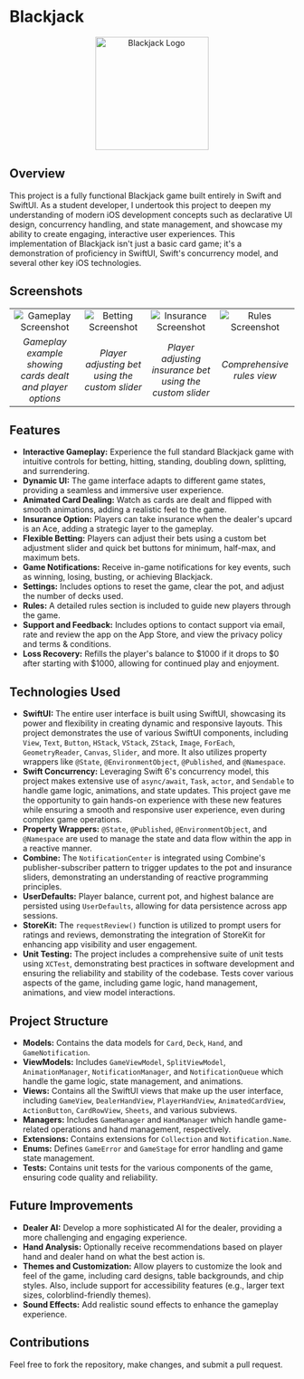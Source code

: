 # Blackjack

<p align="center">
  <img src="Assets/icon" alt="Blackjack Logo" width="200"/>
</p>

## Overview

This project is a fully functional Blackjack game built entirely in Swift and SwiftUI. As a student developer, I undertook this project to deepen my understanding of modern iOS development concepts such as declarative UI design, concurrency handling, and state management, and showcase my ability to create engaging, interactive user experiences. This implementation of Blackjack isn't just a basic card game; it's a demonstration of proficiency in SwiftUI, Swift's concurrency model, and several other key iOS technologies.

## Screenshots

|                 |                  |                  |                  |
| :-------------: | :--------------: | :--------------: | :--------------: |
| ![Gameplay Screenshot](Assets/screenshot_1.PNG) | ![Betting Screenshot](Assets/screenshot_2.PNG) | ![Insurance Screenshot](Assets/screenshot_3.PNG) | ![Rules Screenshot](Assets/screenshot_4.PNG)     |
| *Gameplay example showing cards dealt and player options* | *Player adjusting bet using the custom slider* | *Player adjusting insurance bet using the custom slider* | *Comprehensive rules view* |

## Features

-   **Interactive Gameplay:** Experience the full standard Blackjack game with intuitive controls for betting, hitting, standing, doubling down, splitting, and surrendering.
-   **Dynamic UI:** The game interface adapts to different game states, providing a seamless and immersive user experience.
-   **Animated Card Dealing:** Watch as cards are dealt and flipped with smooth animations, adding a realistic feel to the game.
-   **Insurance Option:** Players can take insurance when the dealer's upcard is an Ace, adding a strategic layer to the gameplay.
-   **Flexible Betting:** Players can adjust their bets using a custom bet adjustment slider and quick bet buttons for minimum, half-max, and maximum bets.
-   **Game Notifications:** Receive in-game notifications for key events, such as winning, losing, busting, or achieving Blackjack.
-   **Settings:** Includes options to reset the game, clear the pot, and adjust the number of decks used.
-   **Rules:** A detailed rules section is included to guide new players through the game.
-   **Support and Feedback:** Includes options to contact support via email, rate and review the app on the App Store, and view the privacy policy and terms & conditions.
-   **Loss Recovery:** Refills the player's balance to $1000 if it drops to $0 after starting with $1000, allowing for continued play and enjoyment.

## Technologies Used

-   **SwiftUI:** The entire user interface is built using SwiftUI, showcasing its power and flexibility in creating dynamic and responsive layouts. This project demonstrates the use of various SwiftUI components, including `View`, `Text`, `Button`, `HStack`, `VStack`, `ZStack`, `Image`, `ForEach`, `GeometryReader`, `Canvas`, `Slider`, and more. It also utilizes property wrappers like `@State`, `@EnvironmentObject`, `@Published`, and `@Namespace`.
-   **Swift Concurrency:** Leveraging Swift 6's concurrency model, this project makes extensive use of `async/await`, `Task`, `actor`, and `Sendable` to handle game logic, animations, and state updates. This project gave me the opportunity to gain hands-on experience with these new features while ensuring a smooth and responsive user experience, even during complex game operations.
-   **Property Wrappers:** `@State`, `@Published`, `@EnvironmentObject`, and `@Namespace` are used to manage the state and data flow within the app in a reactive manner.
-   **Combine:** The `NotificationCenter` is integrated using Combine's publisher-subscriber pattern to trigger updates to the pot and insurance sliders, demonstrating an understanding of reactive programming principles.
-   **UserDefaults:** Player balance, current pot, and highest balance are persisted using `UserDefaults`, allowing for data persistence across app sessions.
-   **StoreKit:** The `requestReview()` function is utilized to prompt users for ratings and reviews, demonstrating the integration of StoreKit for enhancing app visibility and user engagement.
-   **Unit Testing:** The project includes a comprehensive suite of unit tests using `XCTest`, demonstrating best practices in software development and ensuring the reliability and stability of the codebase. Tests cover various aspects of the game, including game logic, hand management, animations, and view model interactions.

## Project Structure

-   **Models:** Contains the data models for `Card`, `Deck`, `Hand`, and `GameNotification`.
-   **ViewModels:** Includes `GameViewModel`, `SplitViewModel`, `AnimationManager`, `NotificationManager`, and `NotificationQueue` which handle the game logic, state management, and animations.
-   **Views:** Contains all the SwiftUI views that make up the user interface, including `GameView`, `DealerHandView`, `PlayerHandView`, `AnimatedCardView`, `ActionButton`, `CardRowView`, `Sheets`, and various subviews.
-   **Managers:** Includes `GameManager` and `HandManager` which handle game-related operations and hand management, respectively.
-   **Extensions:** Contains extensions for `Collection` and `Notification.Name`.
-   **Enums:** Defines `GameError` and `GameStage` for error handling and game state management.
-   **Tests:** Contains unit tests for the various components of the game, ensuring code quality and reliability.

## Future Improvements

-   **Dealer AI:** Develop a more sophisticated AI for the dealer, providing a more challenging and engaging experience.
-   **Hand Analysis:** Optionally receive recommendations based on player hand and dealer hand on what the best action is.
-   **Themes and Customization:** Allow players to customize the look and feel of the game, including card designs, table backgrounds, and chip styles. Also, include support for accessibility features (e.g., larger text sizes, colorblind-friendly themes).
-   **Sound Effects:** Add realistic sound effects to enhance the gameplay experience.

## Contributions

Feel free to fork the repository, make changes, and submit a pull request.
